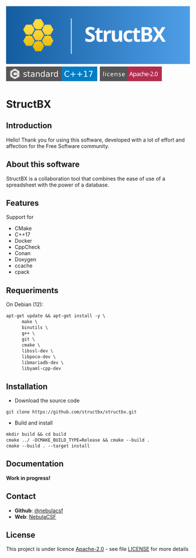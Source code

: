 [![banner](docs/images/banner.png)][homepage]
[![C++17](docs/images/badge-C++17.svg)][compilers_versions]
[![License](docs/images/badge-license.svg)](LICENSE)
====

# StructBX

## Introduction

Hello! Thank you for using this software, developed with a lot of effort and affection for the Free Software community.

## About this software

StructBX is a collaboration tool that combines the ease of use of a spreadsheet with the power of a database.

## Features

Support for
- CMake
- C++17
- Docker
- CppCheck
- Conan
- Doxygen
- ccache
- cpack

## Requeriments

On Debian (12):

```shell
apt-get update && apt-get install -y \
      make \
      binutils \
      g++ \
      git \
      cmake \
      libssl-dev \
      libpoco-dev \
      libmariadb-dev \
      libyaml-cpp-dev
```

## Installation

- Download the source code

```shell
git clone https://github.com/structbx/structbx.git
```

- Build and install

```shell
mkdir build && cd build
cmake ../ -DCMAKE_BUILD_TYPE=Release && cmake --build .
cmake --build . --target install
```

## Documentation

**Work in progress!**

## Contact

- **Github**: [@nebulacsf](https://github.com/structbx/structbx)
- **Web**: [NebulaCSF](https://structbx.github.io/)

## License

This project is under licence [Apache-2.0](http://www.apache.org/licenses/LICENSE-2.0) - see file [LICENSE](LICENSE) for more details

[homepage]: https://structbx.github.io/
[compilers_versions]: https://en.cppreference.com/w/cpp/compiler_support